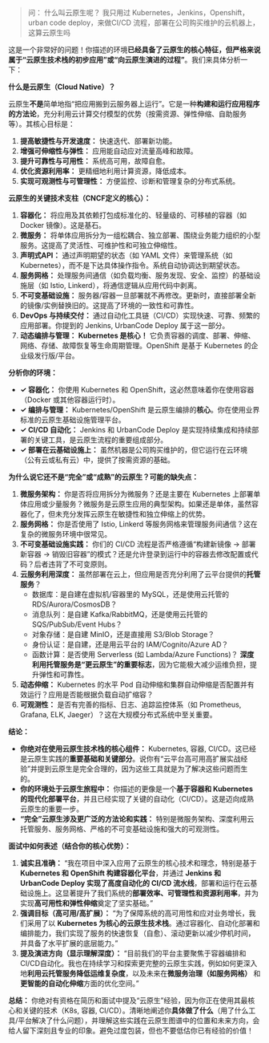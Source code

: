 > 问： 什么叫云原生呢？ 我只用过 Kubernetes，Jenkins，Openshift，urban code deploy，来做CI/CD 流程，部署在公司购买维护的云机器上，这算云原生吗

这是一个非常好的问题！你描述的环境**已经具备了云原生的核心特征，但严格来说属于“云原生技术栈的初步应用”或“向云原生演进的过程”**。我们来具体分析一下：

**什么是云原生（Cloud Native）？**

云原生**不是**简单地指“把应用搬到云服务器上运行”。它是一种**构建和运行应用程序的方法论**，充分利用云计算交付模型的优势（按需资源、弹性伸缩、自助服务等）。其核心目标是：

1.  **提高敏捷性与开发速度：** 快速迭代、部署新功能。
2.  **增强可伸缩性与弹性：** 应用能自动应对流量高峰和故障。
3.  **提升可靠性与可用性：** 系统高可用，故障自愈。
4.  **优化资源利用率：** 更精细地利用计算资源，降低成本。
5.  **实现可观测性与可管理性：** 方便监控、诊断和管理复杂的分布式系统。

**云原生的关键技术支柱（CNCF定义的核心）：**

1.  **容器化：** 将应用及其依赖打包成标准化的、轻量级的、可移植的容器（如 Docker 镜像）。这是基石。
2.  **微服务：** 将单体应用拆分为一组松耦合、独立部署、围绕业务能力组织的小型服务。这提高了灵活性、可维护性和可独立伸缩性。
3.  **声明式API：** 通过声明期望的状态（如 YAML 文件）来管理系统（如 Kubernetes），而不是下达具体操作指令。系统自动协调达到期望状态。
4.  **服务网格：** 处理服务间通信（如负载均衡、服务发现、安全、监控）的基础设施层（如 Istio, Linkerd），将通信逻辑从应用代码中剥离。
5.  **不可变基础设施：** 服务器/容器一旦部署就不再修改。更新时，直接部署全新的镜像/实例替换旧的。这提高了环境的一致性和可靠性。
6.  **DevOps 与持续交付：** 通过自动化工具链（CI/CD）实现快速、可靠、频繁的应用部署。你提到的 Jenkins, UrbanCode Deploy 属于这一部分。
7.  **动态编排与管理：** **Kubernetes 是核心！** 它负责容器的调度、部署、伸缩、网络、存储、故障恢复等生命周期管理。OpenShift 是基于 Kubernetes 的企业级发行版/平台。

**分析你的环境：**

*   **✓ 容器化：** 你使用 Kubernetes 和 OpenShift，这必然意味着你在使用容器（Docker 或其他容器运行时）。
*   **✓ 编排与管理：** Kubernetes/OpenShift 是云原生编排的**核心**。你在使用业界标准的云原生基础设施管理平台。
*   **✓ CI/CD 自动化：** Jenkins 和 UrbanCode Deploy 是实现持续集成和持续部署的关键工具，是云原生流程的重要组成部分。
*   **✓ 部署在云基础设施上：** 虽然机器是公司购买维护的，但它运行在云环境（公有云或私有云）中，提供了按需资源的基础。

**为什么说它还不是“完全”或“成熟”的云原生？可能的缺失点：**

1.  **微服务架构：** 你是否将应用拆分为微服务？还是主要在 Kubernetes 上部署单体应用或少量服务？微服务是云原生应用的典型架构。如果还是单体，虽然容器化了，但未充分发挥云原生在敏捷性和独立伸缩上的优势。
2.  **服务网格：** 你是否使用了 Istio, Linkerd 等服务网格来管理服务间通信？这在复杂的微服务环境中很常见。
3.  **不可变基础设施实践：** 你们的 CI/CD 流程是否严格遵循“构建新镜像 -> 部署新容器 -> 销毁旧容器”的模式？还是允许登录到运行中的容器去修改配置或代码？后者违背了不可变原则。
4.  **云服务利用深度：** 虽然部署在云上，但应用是否充分利用了云平台提供的**托管服务**？
    *   数据库：是自建在虚拟机/容器里的 MySQL，还是使用云托管的 RDS/Aurora/CosmosDB？
    *   消息队列：是自建 Kafka/RabbitMQ，还是使用云托管的 SQS/PubSub/Event Hubs？
    *   对象存储：是自建 MinIO，还是直接用 S3/Blob Storage？
    *   身份认证：是自建，还是用云平台的 IAM/Cognito/Azure AD？
    *   函数计算：是否使用 Serverless (如 Lambda/Azure Functions)？
    **深度利用托管服务是“更云原生”的重要标志**，因为它能极大减少运维负担，提升弹性和可靠性。
5.  **动态伸缩：** Kubernetes 的水平 Pod 自动伸缩和集群自动伸缩是否配置并有效运行？应用是否能根据负载自动扩缩容？
6.  **可观测性：** 是否有完善的指标、日志、追踪监控体系（如 Prometheus, Grafana, ELK, Jaeger）？这在大规模分布式系统中至关重要。

**结论：**

*   **你绝对在使用云原生技术栈的核心组件：** Kubernetes, 容器, CI/CD。这已经是云原生实践的**重要基础和关键部分**。说你有“云平台高可用高扩展实战经验”并提到云原生是完全合理的，因为这些工具就是为了解决这些问题而生的。
*   **你的环境处于云原生旅程中：** 你描述的更像是一个**基于容器和 Kubernetes 的现代化部署平台**，并且已经实现了关键的自动化（CI/CD）。这是迈向成熟云原生的重要一步。
*   **“完全”云原生涉及更广泛的方法论和实践：** 特别是微服务架构、深度利用云托管服务、服务网格、严格的不可变基础设施和强大的可观测性。

**面试中如何表述（结合你的核心优势）：**

1.  **诚实且准确：** “我在项目中深入应用了云原生的核心技术和理念，特别是基于 **Kubernetes 和 OpenShift 构建容器化平台**，并通过 **Jenkins 和 UrbanCode Deploy 实现了高度自动化的 CI/CD 流水线**，部署和运行在云基础设施上。这显著提升了我们系统的**部署效率、可管理性和资源利用率**，并为实现**高可用性和弹性伸缩**奠定了坚实基础。”
2.  **强调目标（高可用/高扩展）：** “为了保障系统的高可用性和应对业务增长，我们采用了以 **Kubernetes 为核心的云原生技术栈**。通过容器化、自动化部署和编排能力，我们实现了服务的快速恢复（自愈）、滚动更新以减少停机时间，并具备了水平扩展的底层能力。”
3.  **提及演进方向（显示理解深度）：** “目前我们的平台主要聚焦于容器编排和CI/CD自动化。我也在持续学习和探索更完整的云原生实践，例如如何更深入地**利用云托管服务降低运维复杂度**，以及未来在**微服务治理（如服务网格）** 和**更智能的自动化伸缩**方面的优化空间。”

**总结：** 你绝对有资格在简历和面试中提及“云原生”经验，因为你正在使用其最核心和关键的技术（K8s, 容器, CI/CD）。清晰地阐述你**具体做了什么**（用了什么工具/平台解决了什么问题），并理解这些实践在云原生图谱中的位置和未来方向，会给人留下深刻且专业的印象。避免过度包装，但也不要低估你已有经验的价值！